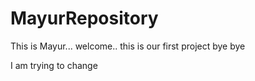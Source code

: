 # MayurRepository
This is Mayur...
welcome..
this is our first project
bye bye

I am trying to change 
